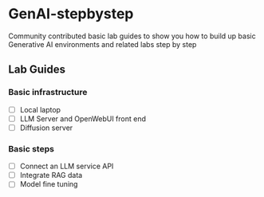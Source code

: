 # GenAI-stepbystep

Community contributed basic lab guides to show you how to build up basic Generative AI environments and related labs step by step

## Lab Guides

### Basic infrastructure
- [ ] Local laptop
- [ ] LLM Server and OpenWebUI front end
- [ ] Diffusion server

### Basic steps
- [ ] Connect an LLM service API
- [ ] Integrate RAG data
- [ ] Model fine tuning